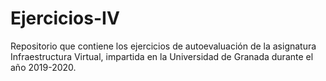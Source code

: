 # Ejercicios-IV
Repositorio que contiene los ejercicios de autoevaluación de la asignatura Infraestructura Virtual, impartida en la Universidad de Granada durante el año 2019-2020.
